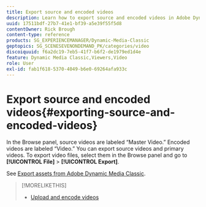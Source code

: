```yaml
---
title: Export source and encoded videos
description: Learn how to export source and encoded videos in Adobe Dynamic Media Classic.
uuid: 17511bdf-27b7-41e1-bf39-a5e39f55f5d8
contentOwner: Rick Brough
content-type: reference
products: SG_EXPERIENCEMANAGER/Dynamic-Media-Classic
geptopics: SG_SCENESEVENONDEMAND_PK/categories/video
discoiquuid: f6a2dc19-7eb5-41f7-b6f2-de1979ed1d4e
feature: Dynamic Media Classic,Viewers,Video
role: User
exl-id: fab1f618-5370-4049-b6e0-69264afa933c
---
```

# Export source and encoded videos{#exporting-source-and-encoded-videos}

In the Browse panel, source videos are labeled “Master Video.” Encoded videos are labeled “Video.” You can export source videos and primary videos. To export video files, select them in the Browse panel and go to **[!UICONTROL File]** > **[!UICONTROL Export]**.

See [Export assets from Adobe Dynamic Media Classic](exporting-assets-from-dmc.md#exporting-assets-from-dmc).

>[!MORELIKETHIS]
>
>* [Upload and encode videos](uploading-encoding-videos.md#uploading_and_encoding_videos)
